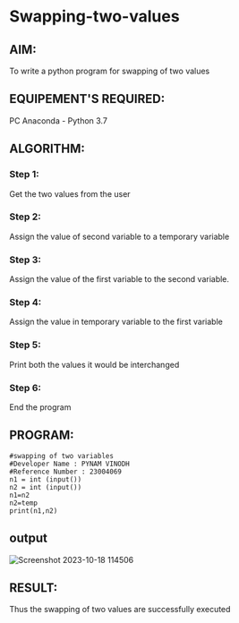 # Swapping-two-values
## AIM:
To write a python program for swapping of two values
## EQUIPEMENT'S REQUIRED: 
PC
Anaconda - Python 3.7
## ALGORITHM: 
### Step 1:
Get the two values from the user
### Step 2: 
Assign the value of second variable to a temporary variable 
### Step 3: 
Assign the value of the first variable to the second variable.
### Step 4:  
Assign the value in temporary variable to the first variable
### Step 5: 
Print both the values it would be interchanged
### Step 6: 
End the program
## PROGRAM:
```
#swapping of two variables
#Developer Name : PYNAM VINODH
#Reference Number : 23004069
n1 = int (input())
n2 = int (input())
n1=n2
n2=temp
print(n1,n2)
```
## output
![Screenshot 2023-10-18 114506](https://github.com/PYNAMVINODH/Swapping-two-values/assets/145742678/dc607d7f-30f9-439b-b98a-a932300fd372)


## RESULT:
Thus the swapping of two values are successfully executed



